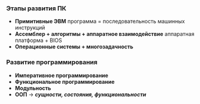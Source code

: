 ### Этапы развития ПК

- **Примитивные ЭВМ**
	программа = последовательность машинных инструкций
- **Ассемблер + алгоритмы + аппаратное взаимодействие**
	аппаратная платформа + BIOS
- **Операционные системы + многозадачность**

### Развитие программирования

- **Императивное программирование**
- **Функциональное программирование**
- **Модульность**
- **ООП** -> ***сущности, состояния, функциональности***

